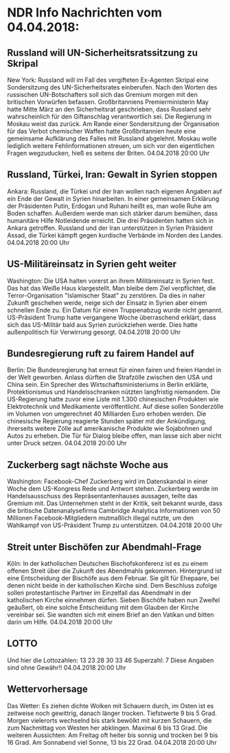 # NDR Info Nachrichten vom 04.04.2018:


## Russland will UN-Sicherheitsratssitzung zu Skripal
New York: Russland will im Fall des vergifteten Ex-Agenten Skripal eine Sondersitzung des UN-Sicherheitsrates einberufen. Nach den Worten des russischen UN-Botschafters soll sich das Gremium morgen mit den britischen Vorwürfen befassen. Großbritanniens Premierministerin May hatte Mitte März an den Sicherheitsrat geschrieben, dass Russland sehr wahrscheinlich für den Giftanschlag verantwortlich sei. Die Regierung in Moskau weist das zurück. Am Rande einer Sondersitzung der Organisation für das Verbot chemischer Waffen hatte Großbritannien heute eine gemeinsame Aufklärung des Falles mit Russland abgelehnt. Moskau wolle lediglich weitere Fehlinformationen streuen, um sich vor den eigentlichen Fragen wegzuducken, hieß es seitens der Briten. 04.04.2018 20:00 Uhr 

## Russland, Türkei, Iran: Gewalt in Syrien stoppen
Ankara:	Russland, die Türkei und der Iran wollen nach eigenen Angaben auf ein Ende der Gewalt in Syrien hinarbeiten. In einer gemeinsamen Erklärung der Präsidenten Putin, Erdogan und Ruhani heißt es, man wolle Ruhe am Boden schaffen. Außerdem werde man sich stärker darum bemühen, dass humanitäre Hilfe Notleidende erreicht. Die drei Präsidenten hatten sich in Ankara getroffen. Russland und der Iran unterstützen in Syrien Präsident Assad, die Türkei kämpft gegen kurdische Verbände im Norden des Landes. 04.04.2018 20:00 Uhr 

## US-Militäreinsatz in Syrien geht weiter
Washington:	Die USA halten vorerst an ihrem Militäreinsatz in Syrien fest. Das hat das Weiße Haus klargestellt. Man bleibe dem Ziel verpflichtet, die Terror-Organisation "Islamischer Staat" zu zerstören. Da dies in naher Zukunft geschehen werde, neige sich der Einsatz in Syrien aber einem schnellen Ende zu. Ein Datum für einen Truppenabzug wurde nicht genannt. US-Präsident Trump hatte vergangene Woche überraschend erklärt, dass sich das US-Militär bald aus Syrien zurückziehen werde. Dies hatte außenpolitisch für Verwirrung gesorgt. 04.04.2018 20:00 Uhr 

## Bundesregierung ruft zu fairem Handel auf
Berlin: Die Bundesregierung hat erneut für einen fairen und freien Handel in der Welt geworben. Anlass dürften die Strafzölle zwischen den USA und China sein. Ein Sprecher des Wirtschaftsministeriums in Berlin erklärte, Protektionismus und Handelsschranken nützten langfristig niemandem. Die US-Regierung hatte zuvor eine Liste mit 1.300 chinesischen Produkten wie Elektrotechnik und Medikamente veröffentlicht. Auf diese sollen Sonderzölle im Volumen von umgerechnet 40 Milliarden Euro erhoben werden. Die chinesische Regierung reagierte Stunden später mit der Ankündigung, ihrerseits weitere Zölle auf amerikanische Produkte wie Sojabohnen und Autos zu erheben. Die Tür für Dialog bleibe offen, man lasse sich aber nicht unter Druck setzen. 04.04.2018 20:00 Uhr 

## Zuckerberg sagt nächste Woche aus
Washington:       Facebook-Chef Zuckerberg wird im Datenskandal in einer Woche dem US-Kongress Rede und Antwort stehen. Zuckerberg werde im Handelsausschuss des Repräsentantenhauses aussagen, teilte das Gremium mit. Das Unternehmen steht in der Kritik, seit bekannt wurde, dass die britische Datenanalysefirma Cambridge Analytica Informationen von 50 Millionen Facebook-Mitgliedern mutmaßlich illegal nutzte, um den Wahlkampf von US-Präsident Trump zu unterstützen. 04.04.2018 20:00 Uhr 

## Streit unter Bischöfen zur Abendmahl-Frage
Köln: In der katholischen Deutschen Bischofskonferenz ist es zu einem offenen Streit über die Zukunft des Abendmahls gekommen. Hintergrund ist eine Entscheidung der Bischöfe aus dem Februar. Sie gilt für Ehepaare, bei denen nicht beide in der katholischen Kirche sind. Dem Beschluss zufolge sollen protestantische Partner im Einzelfall das Abendmahl in der katholischen Kirche einnehmen dürfen. Sieben Bischöfe haben nun Zweifel geäußert, ob eine solche Entscheidung mit dem Glauben der Kirche vereinbar sei. Sie wandten sich mit einem Brief an den Vatikan und bitten darin um Hilfe. 04.04.2018 20:00 Uhr 

## LOTTO
Und hier die Lottozahlen:
13		23		28		30		33		46
Superzahl:		7 Diese Angaben sind ohne Gewähr!! 04.04.2018 20:00 Uhr 

## Wettervorhersage
Das Wetter: Es ziehen dichte Wolken mit Schauern durch, im Osten ist es  zeitweise noch gewittrig, danach länger trocken. Tiefstwerte 9 bis 5 Grad. Morgen vielerorts wechselnd bis stark bewölkt mit kurzen Schauern, die zum Nachmittag von Westen her abklingen. Maximal 6 bis 13 Grad. Die weiteren Aussichten: Am Freitag oft heiter bis sonnig und trocken bei 9 bis 16 Grad. Am Sonnabend viel Sonne, 13 bis 22 Grad. 04.04.2018 20:00 Uhr 
